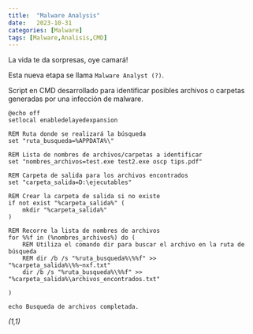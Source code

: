 ```yaml
---
title:  "Malware Analysis"
date:   2023-10-31
categories: [Malware]
tags: [Malware,Analisis,CMD]
---
```


La vida te da sorpresas, oye camará!

Esta nueva etapa se llama `Malware Analyst (?)`.

Script en CMD desarrollado para identificar posibles archivos o carpetas generadas por una infección de malware.

``` CMD
@echo off
setlocal enabledelayedexpansion

REM Ruta donde se realizará la búsqueda
set "ruta_busqueda=%APPDATA%\"

REM Lista de nombres de archivos/carpetas a identificar
set "nombres_archivos=test.exe test2.exe oscp tips.pdf"

REM Carpeta de salida para los archivos encontrados
set "carpeta_salida=D:\ejecutables"

REM Crear la carpeta de salida si no existe
if not exist "%carpeta_salida%" (
    mkdir "%carpeta_salida%"
)

REM Recorre la lista de nombres de archivos
for %%f in (%nombres_archivos%) do (
    REM Utiliza el comando dir para buscar el archivo en la ruta de búsqueda
    REM dir /b /s "%ruta_busqueda%\%%f" >> "%carpeta_salida%\%%~nxf.txt"
    dir /b /s "%ruta_busqueda%\%%f" >> "%carpeta_salida%\archivos_encontrados.txt"

)

echo Busqueda de archivos completada.
``` 

*(1,1)*

<!-- Check out the [Jekyll docs][jekyll] for more info on how to get the most out of Jekyll. File all bugs/feature requests at [Jekyll’s GitHub repo][jekyll-gh]. If you have questions, you can ask them on [Jekyll’s dedicated Help repository][jekyll-help]. -->